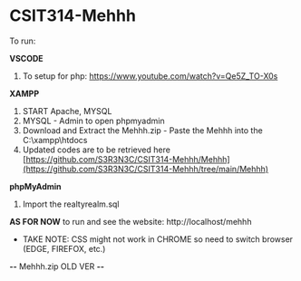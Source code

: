 # CSIT314-Mehhh

To run:

**VSCODE**
1. To setup for php: https://www.youtube.com/watch?v=Qe5Z_TO-X0s

**XAMPP**
1. START Apache, MYSQL
2. MYSQL - Admin to open phpmyadmin
3. Download and Extract the Mehhh.zip - Paste the Mehhh into the C:\xampp\htdocs
4. Updated codes are to be retrieved here [https://github.com/S3R3N3C/CSIT314-Mehhh/Mehhh](https://github.com/S3R3N3C/CSIT314-Mehhh/tree/main/Mehhh)

**phpMyAdmin** 
1. Import the realtyrealm.sql


**AS FOR NOW**
to run and see the website: http://localhost/mehhh
* TAKE NOTE: CSS might not work in CHROME so need to switch browser (EDGE, FIREFOX, etc.)

**--** Mehhh.zip OLD VER **--**
